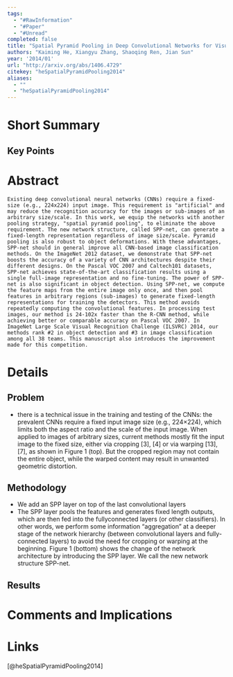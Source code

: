 ```yaml
---
tags:
  - "#RawInformation"
  - "#Paper"
  - "#Unread"
completed: false
title: "Spatial Pyramid Pooling in Deep Convolutional Networks for Visual Recognition"
authors: "Kaiming He, Xiangyu Zhang, Shaoqing Ren, Jian Sun"
year: '2014/01'
url: "http://arxiv.org/abs/1406.4729"
citekey: "heSpatialPyramidPooling2014"
aliases:
  - ""
  - "heSpatialPyramidPooling2014"
---
```


# Short Summary

## Key Points

# Abstract
```
Existing deep convolutional neural networks (CNNs) require a fixed-size (e.g., 224x224) input image. This requirement is "artificial" and may reduce the recognition accuracy for the images or sub-images of an arbitrary size/scale. In this work, we equip the networks with another pooling strategy, "spatial pyramid pooling", to eliminate the above requirement. The new network structure, called SPP-net, can generate a fixed-length representation regardless of image size/scale. Pyramid pooling is also robust to object deformations. With these advantages, SPP-net should in general improve all CNN-based image classification methods. On the ImageNet 2012 dataset, we demonstrate that SPP-net boosts the accuracy of a variety of CNN architectures despite their different designs. On the Pascal VOC 2007 and Caltech101 datasets, SPP-net achieves state-of-the-art classification results using a single full-image representation and no fine-tuning. The power of SPP-net is also significant in object detection. Using SPP-net, we compute the feature maps from the entire image only once, and then pool features in arbitrary regions (sub-images) to generate fixed-length representations for training the detectors. This method avoids repeatedly computing the convolutional features. In processing test images, our method is 24-102x faster than the R-CNN method, while achieving better or comparable accuracy on Pascal VOC 2007. In ImageNet Large Scale Visual Recognition Challenge (ILSVRC) 2014, our methods rank #2 in object detection and #3 in image classification among all 38 teams. This manuscript also introduces the improvement made for this competition.
```
# Details
## Problem
- there is a technical issue in the training and testing of the CNNs: the prevalent CNNs require a fixed input image size (e.g., 224×224), which limits both the aspect ratio and the scale of the input image. When applied to images of arbitrary sizes, current methods mostly fit the input image to the fixed size, either via cropping [3], [4] or via warping [13], [7], as shown in Figure 1 (top). But the cropped region may not contain the entire object, while the warped content may result in unwanted geometric distortion.
## Methodology
- We add an SPP layer on top of the last convolutional layers
- The SPP layer pools the features and generates fixed length outputs, which are then fed into the fullyconnected layers (or other classifiers). In other words, we perform some information “aggregation” at a deeper stage of the network hierarchy (between convolutional layers and fully-connected layers) to avoid the need for cropping or warping at the beginning. Figure 1 (bottom) shows the change of the network architecture by introducing the SPP layer. We call the new network structure SPP-net.

## Results

# Comments and Implications

# Links
[@heSpatialPyramidPooling2014]